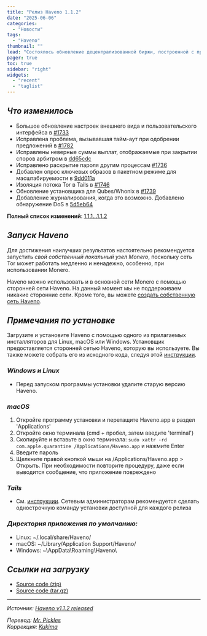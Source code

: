 ```yaml
---
title: "Релиз Haveno 1.1.2"
date: "2025-06-06"
categories:
  - "Новости"
tags:
  - "Haveno"
thumbnail: ""  
lead: "Состоялось обновление децентрализованной биржи, построенной с применением технологий Tor и Monero, Haveno, до версии 1.1.2"
pager: true
toc: true
sidebar: "right"
widgets:
  - "recent"
  - "taglist"
---
```


## _Что изменилось_

- Большое обновление настроек внешнего вида и пользовательского интерфейса в [#1733](https://github.com/haveno-dex/haveno/pull/1733)
- Исправлена ​​проблема, вызывавшая тайм-аут при одобрении предложений в [#1782](https://github.com/haveno-dex/haveno/pull/1782)
- Исправлены неверные суммы выплат, отображаемые при закрытии споров арбитром в [dd65cdc](https://github.com/haveno-dex/haveno/commit/dd65cdca13effc0fe899d637b115f806de08c83f)
- Исправлено раскрытие пароля другим процессам [#1736](https://github.com/haveno-dex/haveno/pull/1736)
- Добавлен опрос ключевых образов в пакетном режиме для масштабируемости в [9dd011a](https://github.com/haveno-dex/haveno/commit/9dd011afc887e71436434dba6da78c405460f184)
- Изоляция потока Tor в Tails в [#1746](https://github.com/haveno-dex/haveno/pull/1746)
- Обновление установщика для Qubes/Whonix в [#1739](https://github.com/haveno-dex/haveno/pull/1739)
- Добавление журналирования, когда это возможно. Добавлено обнаружение DoS в [5d5eb64](https://github.com/haveno-dex/haveno/commit/5d5eb649c6dc5c6b2c6c19ce6d6ff800e319e978)

**Полный список изменений**: [1.1.1...1.1.2](https://github.com/haveno-dex/haveno/compare/1.1.1...1.1.2)

## _Запуск Haveno_

Для достижения наилучших результатов настоятельно рекомендуется запустить _свой собственный локальный узел Monero_, поскольку сеть Tor может работать медленно и ненадежно, особенно, при использовании Monero.

Haveno можно использовать и в основной сети Monero с помощью сторонней сети Haveno. На данный момент мы не поддерживаем никакие сторонние сети. Кроме того, вы можете [создать собственную сеть Haveno](https://github.com/haveno-dex/haveno/blob/master/docs/create-mainnet.md).

## _Примечания по установке_

Загрузите и установите Haveno с помощью одного из прилагаемых инсталляторов для Linux, macOS или Windows. Установщик предоставляется сторонней сетью Haveno, которую вы используете. Вы также можете собрать его из исходного кода, следуя этой [инструкции](https://github.com/haveno-dex/haveno/blob/master/docs/installing.md).

### _Windows и Linux_

* Перед запуском программы установки удалите старую версию Haveno.

### _macOS_

1. Откройте программу установки и перетащите Haveno.app в раздел 'Applications'
2. Откройте окно терминала (cmd + пробел, затем введите 'terminal')
3. Скопируйте и вставьте в окно терминала: `sudo xattr -rd com.apple.quarantine /Applications/Haveno.app` и нажмите Enter
4. Введите пароль
5. Щелкните правой кнопкой мыши на /Applications/Haveno.app > Открыть. При необходимости повторите процедуру, даже если выводится сообщение, что приложение повреждено

### _Tails_

* См. [инструкции](https://github.com/haveno-dex/haveno/tree/master/scripts/install_tails). Сетевым администраторам рекомендуется сделать однострочную команду установки доступной для каждого релиза

### _Директория приложения по умолчанию:_

- Linux: ~/.local/share/Haveno/
- macOS: ~/Library/Application Support/Haveno/
- Windows: ~\AppData\Roaming\Haveno\

## _Ссылки на загрузку_

* [Source code (zip)](https://github.com/haveno-dex/haveno/archive/refs/tags/1.1.2.zip)
* [Source code (tar.gz)](https://github.com/haveno-dex/haveno/archive/refs/tags/1.1.2.tar.gz)

---

_Источник: [Haveno v1.1.2 released](https://github.com/haveno-dex/haveno/releases/tag/v1.1.2)_

_Перевод: [Mr. Pickles](https://t.me/v1docq47)_  
_Коррекция: [Kukima](https://t.me/Kukima)_
